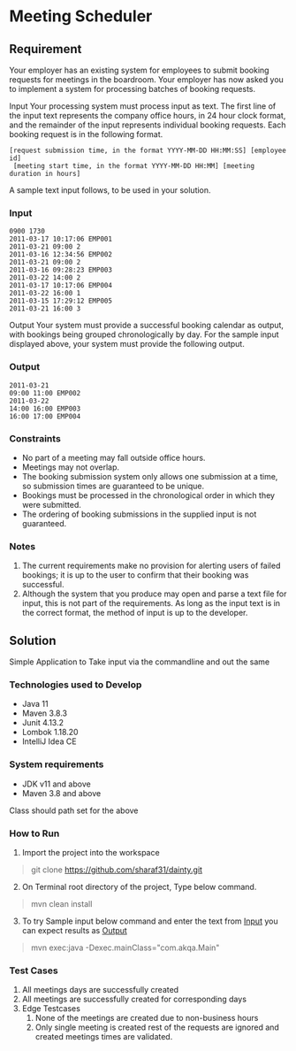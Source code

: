 # Meeting Scheduler

## Requirement

Your employer has an existing system for employees to submit booking requests for meetings in the boardroom. Your
employer has now asked you to implement a system for processing batches of booking requests.

Input Your processing system must process input as text. The first line of the input text represents the company office
hours, in 24 hour clock format, and the remainder of the input represents individual booking requests. Each booking
request is in the following format.

``[request submission time, in the format YYYY-MM-DD HH:MM:SS] [employee id]``<br>``
[meeting start time, in the format YYYY-MM-DD HH:MM] [meeting duration in hours]``

A sample text input follows, to be used in your solution.

### Input

```text
0900 1730
2011-03-17 10:17:06 EMP001
2011-03-21 09:00 2
2011-03-16 12:34:56 EMP002
2011-03-21 09:00 2
2011-03-16 09:28:23 EMP003
2011-03-22 14:00 2
2011-03-17 10:17:06 EMP004
2011-03-22 16:00 1
2011-03-15 17:29:12 EMP005
2011-03-21 16:00 3
```

Output Your system must provide a successful booking calendar as output, with bookings being grouped chronologically by
day. For the sample input displayed above, your system must provide the following output.

### Output

```text
2011-03-21
09:00 11:00 EMP002
2011-03-22
14:00 16:00 EMP003
16:00 17:00 EMP004
```

### Constraints

* No part of a meeting may fall outside office hours.
* Meetings may not overlap.
* The booking submission system only allows one submission at a time, so submission times are guaranteed to be unique.
* Bookings must be processed in the chronological order in which they were submitted.
* The ordering of booking submissions in the supplied input is not guaranteed.

### Notes

1. The current requirements make no provision for alerting users of failed bookings; it is up to the user to confirm
   that their booking was successful.
2. Although the system that you produce may open and parse a text file for input, this is not part of the requirements.
   As long as the input text is in the correct format, the method of input is up to the developer.

## Solution

Simple Application to Take input via the commandline and out the same

### Technologies used to Develop

* Java 11
* Maven 3.8.3
* Junit 4.13.2
* Lombok 1.18.20
* IntelliJ Idea CE

### System requirements

* JDK v11 and above
* Maven 3.8 and above

Class should path set for the above

### How to Run

1. Import the project into the workspace

> git clone https://github.com/sharaf31/dainty.git

2. On Terminal root directory of the project, Type below command.

> mvn clean install

3. To try Sample input below command and enter the text from [Input](#input) you can expect results as [Output](#output)
> mvn exec:java -Dexec.mainClass="com.akqa.Main"


### Test Cases

1. All meetings days are successfully created
2. All meetings are successfully created for corresponding days
3. Edge Testcases
    1. None of the meetings are created due to non-business hours
    2. Only single meeting is created rest of the requests are ignored and created meetings times are validated.
